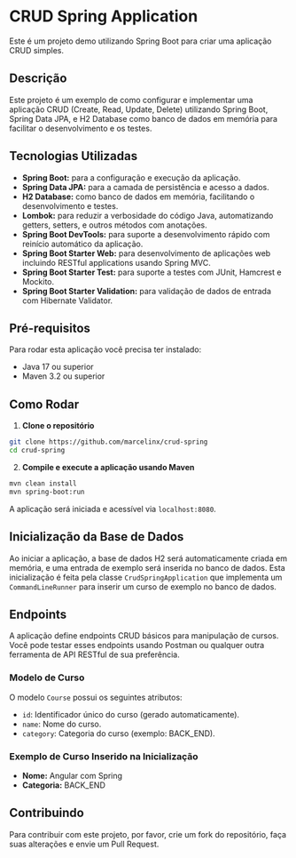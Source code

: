 # CRUD Spring Application

Este é um projeto demo utilizando Spring Boot para criar uma aplicação CRUD simples.

## Descrição

Este projeto é um exemplo de como configurar e implementar uma aplicação CRUD (Create, Read, Update, Delete) utilizando Spring Boot, Spring Data JPA, e H2 Database como banco de dados em memória para facilitar o desenvolvimento e os testes.

## Tecnologias Utilizadas

- **Spring Boot:** para a configuração e execução da aplicação.
- **Spring Data JPA:** para a camada de persistência e acesso a dados.
- **H2 Database:** como banco de dados em memória, facilitando o desenvolvimento e testes.
- **Lombok:** para reduzir a verbosidade do código Java, automatizando getters, setters, e outros métodos com anotações.
- **Spring Boot DevTools:** para suporte a desenvolvimento rápido com reinício automático da aplicação.
- **Spring Boot Starter Web:** para desenvolvimento de aplicações web incluindo RESTful applications usando Spring MVC.
- **Spring Boot Starter Test:** para suporte a testes com JUnit, Hamcrest e Mockito.
- **Spring Boot Starter Validation:** para validação de dados de entrada com Hibernate Validator.

## Pré-requisitos

Para rodar esta aplicação você precisa ter instalado:

- Java 17 ou superior
- Maven 3.2 ou superior

## Como Rodar

1. **Clone o repositório**

```bash
git clone https://github.com/marcelinx/crud-spring
cd crud-spring
```

2. **Compile e execute a aplicação usando Maven**

```bash
mvn clean install
mvn spring-boot:run
```

A aplicação será iniciada e acessível via `localhost:8080`.

## Inicialização da Base de Dados

Ao iniciar a aplicação, a base de dados H2 será automaticamente criada em memória, e uma entrada de exemplo será inserida no banco de dados. Esta inicialização é feita pela classe `CrudSpringApplication` que implementa um `CommandLineRunner` para inserir um curso de exemplo no banco de dados.

## Endpoints

A aplicação define endpoints CRUD básicos para manipulação de cursos. Você pode testar esses endpoints usando Postman ou qualquer outra ferramenta de API RESTful de sua preferência.

### Modelo de Curso

O modelo `Course` possui os seguintes atributos:

- `id`: Identificador único do curso (gerado automaticamente).
- `name`: Nome do curso.
- `category`: Categoria do curso (exemplo: BACK_END).

### Exemplo de Curso Inserido na Inicialização

- **Nome:** Angular com Spring
- **Categoria:** BACK_END

## Contribuindo

Para contribuir com este projeto, por favor, crie um fork do repositório, faça suas alterações e envie um Pull Request.
